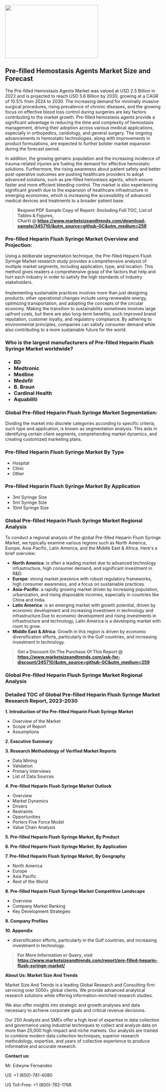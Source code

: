 <p><img class="alignnone size-medium wp-image-20088" src="https://ffe5etoiles.com/wp-content/uploads/2024/12/MST1-300x171.png" alt="" width="300" height="171" /></p><h2>Pre-filled Hemostasis Agents Market Size and Forecast</h2><p>The Pre-filled Hemostasis Agents Market was valued at USD 2.5 Billion in 2022 and is projected to reach USD 5.6 Billion by 2030, growing at a CAGR of 10.5% from 2024 to 2030. The increasing demand for minimally invasive surgical procedures, rising prevalence of chronic diseases, and the growing focus on effective blood loss control during surgeries are key factors contributing to the market growth. Pre-filled hemostasis agents provide a significant advantage in reducing the time and complexity of hemostasis management, driving their adoption across various medical applications, especially in orthopedics, cardiology, and general surgery. The ongoing advancements in hemostatic technologies, along with improvements in product formulations, are expected to further bolster market expansion during the forecast period.</p><p>In addition, the growing geriatric population and the increasing incidence of trauma-related injuries are fueling the demand for effective hemostatic solutions. Furthermore, the rising awareness about patient safety and better post-operative outcomes are pushing healthcare providers to adopt advanced solutions, such as pre-filled hemostasis agents, which ensure faster and more efficient bleeding control. The market is also experiencing significant growth due to the expansion of healthcare infrastructure in emerging economies, which is increasing the accessibility of advanced medical devices and treatments to a broader patient base.</p></p><blockquote id="" class=""><strong>Request PDF Sample Copy of Report: (Including Full TOC, List of Tables &amp; Figures, Chart)&nbsp;@&nbsp;<strong><a href="https://www.marketsizeandtrends.com/download-sample/345710/&utm_source=github-GC&utm_medium=259" target="_blank">https://www.marketsizeandtrends.com/download-sample/345710/&utm_source=github-GC&utm_medium=259</a></strong></strong></blockquote><h3 id="" class="">Pre-filled Heparin Flush Syringe Market&nbsp;Overview and Projection:</h3><p id="" class="">Using a deliberate segmentation technique, the Pre-filled Heparin Flush Syringe Market research study provides a comprehensive analysis of multiple market segments, including application, type, and location. This method gives readers a comprehensive grasp of the factors that help and hurt each industry in order to satisfy the high standards of industry stakeholders. <br /> <br />Implementing sustainable practices involves more than just designing products; other operational changes include using renewable energy, optimizing transportation, and adopting the concepts of the circular economy. Making the transition to sustainability sometimes involves large upfront costs, but there are also long-term benefits, such improved brand reputation, customer loyalty, and regulatory compliance. By adhering to environmental principles, companies can satisfy consumer demand while also contributing to a more sustainable future for the world.</p><h3 id="" class="">Who is the largest manufacturers of&nbsp;Pre-filled Heparin Flush Syringe Market worldwide?</h3><h3 class=""><p><ul><li>BD </li><li> Medtronic </li><li> Medline </li><li> Medefil </li><li> B. Braun </li><li> Cardinal Health </li><li> Aquabiliti</li></ul></p></h3><h3 id="" class="">Global&nbsp;Pre-filled Heparin Flush Syringe Market Segmentation:</h3><p id="" class="">Dividing the market into discrete categories according to specific criteria, such type and application, is known as segmentation analysis. This aids in identifying certain client segments, comprehending market dynamics, and creating customized marketing plans.</p><h3 id="" class="">Pre-filled Heparin Flush Syringe Market&nbsp;By Type</h3><p><p><ul><li>Hospital</li><li> Clinic</li><li> Other</p></li></ul></p></p><h3 id="" class="">Pre-filled Heparin Flush Syringe Market&nbsp;By Application</h3><p class=""><p><ul><li>3ml Syringe Size</li><li> 5ml Syringe Size</li><li> 10ml Syringe Size</li></ul></p></p><h3 id="" class="">Global Pre-filled Heparin Flush Syringe Market Regional Analysis</h3><p id="" class="">To conduct a regional analysis of the global Pre-filled Heparin Flush Syringe Market, we typically examine various regions such as North America, Europe, Asia-Pacific, Latin America, and the Middle East &amp; Africa. Here's a brief overview:</p><ul><li><strong>North America</strong>: is often a leading market due to advanced technology infrastructure, high consumer demand, and significant investment in R&amp;D.</li><li><strong>Europe</strong>: strong market presence with robust regulatory frameworks, high consumer awareness, and a focus on sustainable practices.</li><li><strong>Asia-Pacific</strong>: a rapidly growing market driven by increasing population, urbanization, and rising disposable incomes, especially in countries like China and India.</li><li><strong>Latin America</strong>: is an emerging market with growth potential, driven by economic development and increasing investment in technology and infrastructure.Due to economic development and rising investments in infrastructure and technology, Latin America is a developing market with room to grow.</li><li><strong>Middle East &amp; Africa</strong>: Growth in this region is driven by economic diversification efforts, particularly in the Gulf countries, and increasing investment in technology.</li></ul><blockquote id="" class=""><strong>Get a Discount On The Purchase Of This Report @ <strong><a href="https://www.marketsizeandtrends.com/ask-for-discount/345710/&utm_source=github-GC&utm_medium=259" target="_blank">https://www.marketsizeandtrends.com/ask-for-discount/345710/&utm_source=github-GC&utm_medium=259</a></strong></strong></blockquote><h3 id="" class="">Global Pre-filled Heparin Flush Syringe Market Regional Analysis</h3><h3 id="" class="">Detailed TOC of Global Pre-filled Heparin Flush Syringe Market Research Report, 2023-2030</h3><p id="" class=""><strong>1. Introduction of the Pre-filled Heparin Flush Syringe Market</strong></p><ul><li>Overview of the Market</li><li>Scope of Report</li><li>Assumptions</li></ul><p id="" class=""><strong>2. Executive Summary</strong></p><p id="" class=""><strong>3. Research Methodology of Verified Market Reports</strong></p><ul><li>Data Mining</li><li>Validation</li><li>Primary Interviews</li><li>List of Data Sources</li></ul><p id="" class=""><strong>4. Pre-filled Heparin Flush Syringe Market Outlook</strong></p><ul><li>Overview</li><li>Market Dynamics</li><li>Drivers</li><li>Restraints</li><li>Opportunities</li><li>Porters Five Force Model</li><li>Value Chain Analysis</li></ul><p id="" class=""><strong>5. Pre-filled Heparin Flush Syringe Market, By Product</strong></p><p id="" class=""><strong>6. Pre-filled Heparin Flush Syringe Market, By Application</strong></p><p id="" class=""><strong>7. Pre-filled Heparin Flush Syringe Market, By Geography</strong></p><ul><li>North America</li><li>Europe</li><li>Asia Pacific</li><li>Rest of the World</li></ul><p id="" class=""><strong>8. Pre-filled Heparin Flush Syringe Market Competitive Landscape</strong></p><ul><li>Overview</li><li>Company Market Ranking</li><li>Key Development Strategies</li></ul><p id="" class=""><strong>9. Company Profiles</strong></p><p id="" class=""><strong>10. Appendix</strong></p><ul><li>diversification efforts, particularly in the Gulf countries, and increasing investment in technology.</li></ul><blockquote id="" class=""><strong>For More Information or Query, visit <strong><strong><a href="https://www.marketsizeandtrends.com/report/pre-filled-heparin-flush-syringe-market/" target="_blank">https://www.marketsizeandtrends.com/report/pre-filled-heparin-flush-syringe-market/</a></strong></strong></strong></blockquote><p id="" class=""><strong>About Us: Market Size And Trends</strong></p><p id="" class="">Market Size And Trends is a leading Global Research and Consulting firm servicing over 5000+ global clients. We provide advanced analytical research solutions while offering information-enriched research studies.</p><p id="" class="">We also offer insights into strategic and growth analyses and data necessary to achieve corporate goals and critical revenue decisions.</p><p id="" class="">Our 250 Analysts and SMEs offer a high level of expertise in data collection and governance using industrial techniques to collect and analyze data on more than 25,000 high-impact and niche markets. Our analysts are trained to combine modern data collection techniques, superior research methodology, expertise, and years of collective experience to produce informative and accurate research.</p><p id="" class=""><strong>Contact us:</strong></p><p id="" class="">Mr. Edwyne Fernandes</p><p id="" class="">US: +1 (650)-781-4080</p><p id="" class="">US Toll-Free: +1 (800)-782-1768</p>
